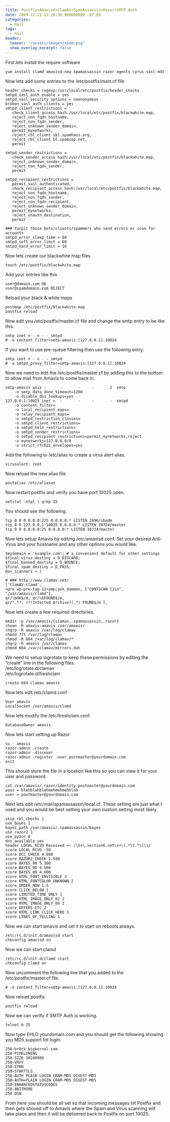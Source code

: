 ```yaml
---
title: Postfix+Amavisd+ClamAV+SpamAssassin+Razor+SMTP Auth
date: 2009-12-21 11:28:30.000000000 -07:00
categories:
  - mail
tags:
  - mail
header:
  teaser: "/assets/images/spam.png"
  show_overlay_excerpt: false
---
```

First lets install the require software
```shell
yum install clamd amavisd-new spamassassin razor-agents cyrus-sasl-md5
```
Now lets add some entries to the /etc/postfix/main.cf file
```shell
header_checks = regexp:/usr/local/etc/postfix/header_checks
smtpd_sasl_auth_enable = yes
smtpd_sasl_security_options = noanonymous
broken_sasl_auth_clients = yes
smtpd_client_restrictions =
   check_client_access hash:/usr/local/etc/postfix/blackwhite.map,
   reject_non_fqdn_hostname,
   reject_non_fqdn_sender,
   reject_unknown_sender_domain,
   permit_mynetworks,
   reject_rbl_client sbl.spamhaus.org,
   reject_rbl_client bl.spamcop.net,
   permit

smtpd_sender_restrictions =
   check_sender_access hash:/usr/local/etc/postfix/blackwhite.map,
   reject_unknown_sender_domain,
   reject_non_fqdn_sender,
   permit

smtpd_recipient_restrictions =
   permit_sasl_authenticated,
   check_recipient_access hash:/usr/local/etc/postfix/blackwhite.map,
   reject_non_fqdn_hostname,
   reject_non_fqdn_sender,
   reject_non_fqdn_recipient,
   reject_unknown_sender_domain,
   permit_mynetworks,
   reject_unauth_destination,
   permit

### Tarpit those bots/clients/spammers who send errors or scan for accounts
smtpd_error_sleep_time = 60
smtpd_soft_error_limit = 60
smtpd_hard_error_limit = 10
```
Now lets create our blackwhite.map files
```shell
touch /etc/postfix/blackwhite.map
```
Add your entries like this
```shell
user@domain.com OK
user@spamdomain.com REJECT
```
Reload your black &amp; white maps
```shell
postmap /etc/postfix/blackwhite.map
postfix reload
```
Now edit you /etc/postfix/master.cf file and change the smtp entry to be like this.
```shell
smtp inet n - n - - smtpd
# -o content_filter=smtp-amavis:[127.0.0.1]:10024
```
If you want to use pre-queue filtering then use the following entry.
```shell
smtp inet n - n - - smtpd
# -o smtpd_proxy_filter=smtp-amavis:[127.0.0.1]:10024
```
Now we need to edit the /etc/postfix/master.cf by adding this to the bottom to allow mail from Amavis to come back in.
```shell
smtp-amavis unix -      -       -     -       2  smtp
    -o smtp_data_done_timeout=1200
    -o disable_dns_lookups=yes
127.0.0.1:10025 inet n  -       -     -       -  smtpd
    -o content_filter=
    -o local_recipient_maps=
    -o relay_recipient_maps=
    -o smtpd_restriction_classes=
    -o smtpd_client_restrictions=
    -o smtpd_helo_restrictions=
    -o smtpd_sender_restrictions=
    -o smtpd_recipient_restrictions=permit_mynetworks,reject
    -o mynetworks=127.0.0.0/8
    -o strict_rfc821_envelopes=yes
```
Add the following to /etc/alias to create a virus alert alias.
```shell
virusalert: root
```
Now reload the new alias file.
```shell
postalias /etc/aliases
```
Now restart postfix and verify you have port 10025 open.
```shell
netstat -ntpl | grep 25
```
You should see the following.
```shell
tcp 0 0 0.0.0.0:225 0.0.0.0:* LISTEN 2896/sbadm
tcp 0 0 127.0.0.1:10025 0.0.0.0:* LISTEN 30724/master
tcp 0 0 0.0.0.0:25 0.0.0.0:* LISTEN 30724/master
```
Now lets setup Amavis by editing /etc/amavisd.conf. Set your desired  Anti-Virus and your hostname and any other options you would like.
```shell
$mydomain = 'example.com'; # a convenient default for other settings
$final_virus_destiny = D_DISCARD;
$final_banned_destiny = D_BOUNCE;
$final_spam_destiny = D_PASS;
@av_scanners = (

# ### http://www.clamav.net/
['ClamAV-clamd',
<pre wp-pre-tag-12>amp;ask_daemon, ["CONTSCAN {}\n", "/var/amavis/clamd"],
qr/\bOK$/m, qr/\bFOUND$/m,
qr/^.*?: (?!Infected Archive)(.*) FOUND$/m ],
```
Now lets create a few required directories.
```shell
mkdir -p /var/amavis/{clamav,.spamassassin,.razor}
chown -R amavis:amavis /var/amavis/
chgrp -R amavis /var/log/clamav
chmod 775 /var/log/clamav
chmod -R 664 /var/log/clamav/*
chgrp -R amavis /var/clamav
chmod 664 /var/clamav/mirrors.dat
```
We need to setup logrotate to keep these permissions by editing the “create” line in the following files.<br />
/etc/logrotate.d/clamav<br />
/etc/logrotate.d/freshclam
```shell
create 664 clamav amavis
```
Now lets edit /etc/clamd.conf
```shell
User amavis
LocalSocket /var/amavis/clamd
```
Now lets modify the /etc/freshclam.conf
```shell
DatabaseOwner amavis
```
Now lets start setting up Razor
```shell
su - amavis
razor-admin -create
razor-admin -discover
razor-admin -register -user postmaster@yourdomain.com
exit
```
This should store the file in a location like this so you can view it for your user and password.
```shell
cat /var/amavis/.razor/identity-postmaster@yourdomain.com
pass = blahblahblahmehmehmehblah
user = postmaster@yourdomain.com
```
Next lets edit /etc/mail/spamassassin/local.cf. These setting are  just what I used and you would be best setting your own custom setting  most likely.
```shell
skip_rbl_checks 1
use_bayes 1
bayes_path /var/amavis/.spamassassin/bayes
use_razor2 1
use_pyzor 0
dns_available yes
header LOCAL_RCVD Received =~ /\S+\.section6.net\s+\(.*\[.*\]\)/
score LOCAL_RCVD -50
score DCC_CHECK 4.000
score RAZOR2_CHECK 2.500
score BAYES_99 5.300
score BAYES_90 4.500
score BAYES_80 4.000
score HTML_FONT_INVISIBLE 3
score HTML_FONTCOLOR_UNKNOWN 2
score ORDER_NOW 1.5
score CLICK_BELOW 1
score LIMITED_TIME_ONLY 1
score HTML_IMAGE_ONLY_02 2
score HTML_IMAGE_ONLY_04 2
score OFFERS_ETC 2
score HTML_LINK_CLICK_HERE 1
score LINES_OF_YELLING 1
```
Now we can start amavis and set it to start on reboots always.
```shell
/etc/rc.d/init.d/amavisd start
chkconfig amavisd on
```
Now we can start clamd
```shell
/etc/rc.d/init.d/clamd start
chkconfig clamd on
```
Now uncomment the following line that you added to the /etc/postfix/master.cf file.
```shell
# -o content_filter=smtp-amavis:[127.0.0.1]:10024
```
Now reload postfix
```shell
postfix reload
```
Now we can verify if SMTP Auth is working.
```shell
telnet 0 25
```
Now type EHLO yourdomain.com and you should get the following showing you MD5 support fot login.
```shell
250-br0ck.bigkernel.com
250-PIPELINING
250-SIZE 10240000
250-VRFY
250-ETRN
250-STARTTLS
250-AUTH PLAIN LOGIN CRAM-MD5 DIGEST-MD5
250-AUTH=PLAIN LOGIN CRAM-MD5 DIGEST-MD5
250-ENHANCEDSTATUSCODES
250-8BITMIME
250 DSN
```
From here you should be all set so that incoming messages hit Postfix  and then gets shoved off to Amavis where the Spam and Virus scanning  will take place and then it will be delivered back to Postfix on port  10025.
